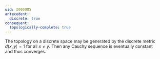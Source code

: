 ```yaml
---
uid: I000085
antecedent:
  discrete: true
consequent:
  topologically-complete: true
---
```

The topology on a discrete space may be generated by the discrete metric $d(x,y)=1$ for all $x \neq y$. Then any Cauchy sequence is eventually constant and thus converges.

